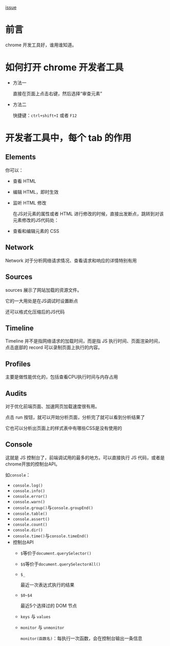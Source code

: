 [issue](https://github.com/hoperyy/blog/issues/41)

# 前言

chrome 开发工具好，谁用谁知道。

# 如何打开 chrome 开发者工具

+	方法一

	直接在页面上点击右键，然后选择“审查元素”

+	方法二

	快捷键：`ctrl+shift+I` 或者 `F12`

# 开发者工具中，每个 tab 的作用

## Elements

你可以：

+	查看 HTML
+	编辑 HTML，即时生效
+	监听 HTML 修改

	在JS对元素的属性或者 HTML 进行修改的时候，直接出发断点，跳转到对该元素修改的JS代码处：

+	查看和编辑元素的 CSS

## Network

Network 对于分析网络请求情况、查看请求和响应的详情特别有用

## Sources

sources 展示了网站加载的资源文件。

它的一大用处是在JS调试时设置断点

还可以格式化压缩后的JS代码

## Timeline

Timeline 并不是指网络请求的加载时间，而是指 JS 执行时间、页面渲染时间，点击底部的 record 可以录制页面上执行的内容。

## Profiles

主要是做性能优化的，包括查看CPU执行时间与内存占用

## Audits

对于优化前端页面、加速网页加载速度很有用。

点击 run 按钮，就可以开始分析页面，分析完了就可以看到分析结果了

它也可以分析出页面上的样式表中有哪些CSS是没有使用的

## Console 

这就是 JS 控制台了，前端调试用的最多的地方。可以直接执行 JS 代码，或者是chrome开放的控制台API。

如`console`：

+	`console.log()`
+	`console.info()`
+	`console.error()`
+	`console.warn()`
+	`console.group()`与`console.groupEnd()`
+	`console.table()`
+	`console.assert()`
+	`console.count()`
+	`console.dir()`
+	`console.time()`与`console.timeEnd()`
+	控制台API
	+	`$`等价于`document.querySelector()`
	+	`$$`等价于`document.querySelectorAll()`
	+	`$_`

		最近一次表达式执行的结果

	+	`$0~$4`

		最近5个选择过的 DOM 节点
	+	`keys` 与 `values`
	+	`monitor` 与 `unmonitor`
		
		`monitor(函数名)`：每执行一次函数，会在控制台输出一条信息